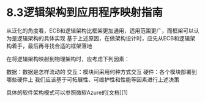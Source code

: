 # 8.3逻辑架构到应用程序映射指南
从泛化的角度看，ECB和逻辑架构比框架更加通用，适用范围更广，而框架可以认为是逻辑架构的具体实现 基于上述原因，在做架构设计时，应先从ECB和逻辑架构着手，最后再寻找合适的框架落地

在将逻辑架构映射到物理架构时，应考虑下列因素：

数据：数据是怎样流动的
交互：模块间采用何种方式交互
硬件：各个模块部署到哪些硬件上
我们应该基于可拓展性、可维护性和性能等因素进行上述决策

具体的软件架构模式可以参照微软Azure的[文档][1]
